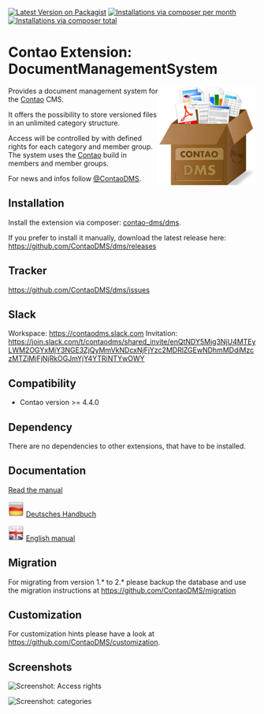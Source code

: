 [![Latest Version on Packagist](http://img.shields.io/packagist/v/contao-dms/dms.svg?style=flat)](https://packagist.org/packages/contao-dms/dms)
[![Installations via composer per month](http://img.shields.io/packagist/dm/contao-dms/dms.svg?style=flat)](https://packagist.org/packages/contao-dms/dms)
[![Installations via composer total](http://img.shields.io/packagist/dt/contao-dms/dms.svg?style=flat)](https://packagist.org/packages/contao-dms/dms)

Contao Extension: DocumentManagementSystem
==========================================

<img align="right" width="200" height="200" src="https://raw.githubusercontent.com/ContaoDMS/documentation/master/logo/ContaoDMS_Logo_200x200.png">

Provides a document management system for the [Contao](http://contao.org) CMS.

It offers the possibility to store versioned files in an unlimited category structure.

Access will be controlled by with defined rights for each category and member group. The system uses the [Contao](http://contao.org) build in members and member groups.

For news and infos follow [@ContaoDMS](https://twitter.com/ContaoDMS).


Installation
------------

Install the extension via composer: [contao-dms/dms](https://packagist.org/packages/contao-dms/dms).

If you prefer to install it manually, download the latest release here: https://github.com/ContaoDMS/dms/releases


Tracker
-------

https://github.com/ContaoDMS/dms/issues


Slack
-----

Workspace: https://contaodms.slack.com
Invitation: https://join.slack.com/t/contaodms/shared_invite/enQtNDY5Mjg3NjU4MTEyLWM2OGYxMjY3NGE3ZjQyMmVkNDcxNjFjYzc2MDRlZGEwNDhmMDdiMzczMTZiMjFjNjRkOGJmYjY4YTRiNTYwOWY


Compatibility
-------------

- Contao version >= 4.4.0


Dependency
----------

There are no dependencies to other extensions, that have to be installed.


Documentation
-------------

[Read the manual](https://cliffparnitzky.gitbooks.io/contaodms)

![DE](https://raw.githubusercontent.com/ContaoDMS/documentation/master/de/de.png) [Deutsches Handbuch](https://cliffparnitzky.gitbooks.io/contaodms/content/de/index.html)

![EN](https://raw.githubusercontent.com/ContaoDMS/documentation/master/en/en.png) [English manual](https://cliffparnitzky.gitbooks.io/contaodms/content/en/index.html)


Migration
---------

For migrating from version 1.* to 2.* please backup the database and use the migration instructions at https://github.com/ContaoDMS/migration


Customization
-------------

For customization hints please have a look at https://github.com/ContaoDMS/customization.


Screenshots
-----------

![Screenshot: Access rights](https://raw.github.com/ContaoDMS/dms/master/screenshot_access_rights.jpg)

![Screenshot: categories](https://raw.github.com/ContaoDMS/dms/master/screenshot_categories.jpg)